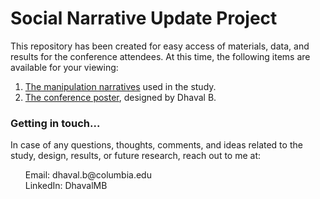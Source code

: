 # Social Narrative Update Project

This repository has been created for easy access of materials, data, and results for the conference attendees. At this time, the following items are available for your viewing:
1. [The manipulation narratives](https://github.com/dhavalmb/social_narrative_update_project/blob/main/Materials/SNUP_Narratives.pdf) used in the study.
2. [The conference poster](https://github.com/dhavalmb/social_narrative_update_project/blob/main/Materials/SNUP_Poster_2025.pdf), designed by Dhaval B.

### Getting in touch...
In case of any questions, thoughts, comments, and ideas related to the study, design, results, or future research, reach out to me at:
<ul>
<li style="list-style-type: none;">Email: <a href="mailto:dhaval.b@columbia.edu" style="text-decoration:none">dhaval.b@columbia.edu</a></li>
<li style="list-style-type: none;">LinkedIn: <a href="https://www.linkedin.com/in/dhavalmb/" style="text-decoration:none">DhavalMB</a></li>
</ul>